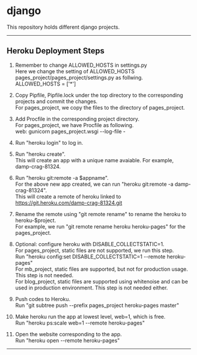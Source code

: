 # django
This repository holds different django projects.

****
## Heroku Deployment Steps
1. Remember to change ALLOWED_HOSTS in settings.py  
   Here we change the setting of ALLOWED_HOSTS
   pages_project/pages_project/settings.py as follwing.  
   ALLOWED_HOSTS = ['*'] 

2. Copy Pipfile, Pipfile.lock under the top directory to the corresponding  
   projects and commit the changes.  
   For pages_project, we copy the files to the directory of pages_project.  

3. Add Procfile in the corresponding project directory.  
   For pages_project, we have Procfile as following.  
   web: gunicorn pages_project.wsgi --log-file -

4. Run "heroku login" to log in.  

5. Run "heroku create".  
   This will create an app with a unique name avaiable. For example,
   damp-crag-81324. 

6. Run "heroku git:remote -a $appname".  
   For the above new app created, we can run "heroku git:remote -a
   damp-crag-81324".   
   This will create a remote of heroku linked to
   https://git.heroku.com/damp-crag-81324.git

7. Rename the remote using "git remote rename" to rename the heroku to
   heroku-$project.  
   For example, we run "git remote rename heroku heroku-pages" for the
   pages_project. 

8. Optional: configure heroku with DISABLE_COLLECTSTATIC=1.  
   For pages_project, static files are not supported, we run this step.  
   Run "heroku config:set DISABLE_COLLECTSTATIC=1 --remote heroku-pages"  
   For mb_project, static files are supported, but not for production usage.
   This step is not needed.  
   For blog_project, static files are supported using whitenoise and can be used
   in production environment. This step is not needed either. 
   

9. Push codes to Heroku.  
   Run "git subtree push --prefix pages_project heroku-pages master"

10. Make heroku run the app at lowest level, web=1, which is free.  
   Run "heroku ps:scale web=1 --remote heroku-pages"

11. Open the website corresponding to the app.  
   Run "heroku open --remote heroku-pages"     
****